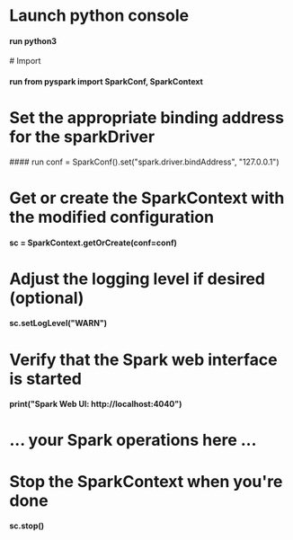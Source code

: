# Launch python console
#### run python3

# Import
#### run from pyspark import SparkConf, SparkContext

# Set the appropriate binding address for the sparkDriver
#### run conf = SparkConf().set("spark.driver.bindAddress", "127.0.0.1")

# Get or create the SparkContext with the modified configuration
#### sc = SparkContext.getOrCreate(conf=conf)

# Adjust the logging level if desired (optional)
#### sc.setLogLevel("WARN")

# Verify that the Spark web interface is started
#### print("Spark Web UI: http://localhost:4040")

# ... your Spark operations here ...

# Stop the SparkContext when you're done
#### sc.stop()
